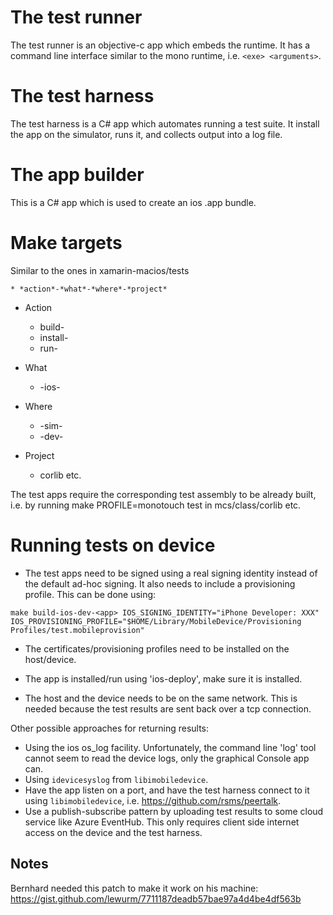 # The test runner

The test runner is an objective-c app which embeds the runtime. It has a command line interface similar to the mono runtime, i.e. `<exe> <arguments>`.

# The test harness

The test harness is a C# app which automates running a test suite. It
install the app on the simulator, runs it, and collects output into
a log file.

# The app builder

This is a C# app which is used to create an ios .app bundle.

# Make targets

Similar to the ones in xamarin-macios/tests

	* *action*-*what*-*where*-*project*

* Action

	* build-
	* install-
	* run-

* What

	* -ios-

* Where

	* -sim-
	* -dev-

* Project

	* corlib etc.

The test apps require the corresponding test assembly to be already
built, i.e. by running make PROFILE=monotouch test in mcs/class/corlib
etc.

# Running tests on device

* The test apps need to be signed using a real signing identity instead
of the default ad-hoc signing. It also needs to include a provisioning
profile. This can be done using:

```
make build-ios-dev-<app> IOS_SIGNING_IDENTITY="iPhone Developer: XXX" IOS_PROVISIONING_PROFILE="$HOME/Library/MobileDevice/Provisioning Profiles/test.mobileprovision"
```

* The certificates/provisioning profiles need to be installed on the
host/device.

* The app is installed/run using 'ios-deploy', make sure it is installed.

* The host and the device needs to be on the same network. This is
needed because the test results are sent back over a tcp connection.

Other possible approaches for returning results:

* Using the ios os_log facility. Unfortunately, the command line 'log' tool cannot
seem to read the device logs, only the graphical Console app can.
* Using `idevicesyslog` from `libimobiledevice`.
* Have the app listen on a port, and have the test harness connect to it using
`libimobiledevice`, i.e. https://github.com/rsms/peertalk.
* Use a publish-subscribe pattern by uploading test results to some cloud service like
Azure EventHub. This only requires client side internet access on the device and
the test harness.

## Notes

Bernhard needed this patch to make it work on his machine: https://gist.github.com/lewurm/7711187deadb57bae97a4d4be4df563b
